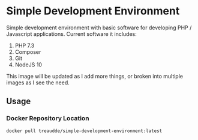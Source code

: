 # Simple Development Environment
Simple development environment with basic software for developing
PHP / Javascript applications.  Current software it includes:

1. PHP 7.3
2. Composer
3. Git
4. NodeJS 10

This image will be updated as I add more things, or broken into multiple images
as I see the need.

## Usage
### Docker Repository Location
`docker pull treaudde/simple-development-environment:latest`